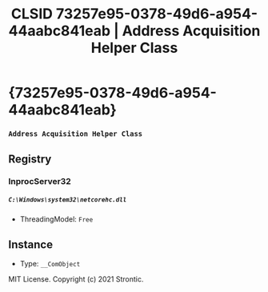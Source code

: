 ﻿---
title: "CLSID 73257e95-0378-49d6-a954-44aabc841eab | Address Acquisition Helper Class"
excerpt: What is COM-Object CLSID 73257e95-0378-49d6-a954-44aabc841eab?
---

# {73257e95-0378-49d6-a954-44aabc841eab}

### `Address Acquisition Helper Class`

## Registry


### InprocServer32

##### `C:\Windows\system32\netcorehc.dll`
* ThreadingModel: `Free`

## Instance

* Type: `__ComObject`

MIT License. Copyright (c) 2021 Strontic.


